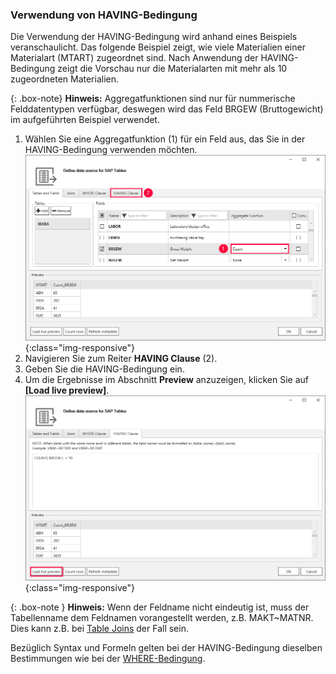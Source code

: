 
### Verwendung von HAVING-Bedingung
Die Verwendung der HAVING-Bedingung wird anhand eines Beispiels veranschaulicht. 
Das folgende Beispiel zeigt, wie viele Materialien einer Materialart (MTART) zugeordnet sind. Nach Anwendung der HAVING-Bedingung zeigt die Vorschau nur die Materialarten mit mehr als 10
 zugeordneten Materialien.

{: .box-note}
**Hinweis:** Aggregatfunktionen sind nur für nummerische Felddatentypen verfügbar, deswegen wird das Feld BRGEW (Bruttogewicht) im aufgeführten Beispiel verwendet.

1. Wählen Sie eine Aggregatfunktion (1) für ein Feld aus, das Sie in der HAVING-Bedingung verwenden möchten.
![Extraction-Settings-01](/img/content/table/Table-Extraction-Having-Clause1.png){:class="img-responsive"}
2. Navigieren Sie zum Reiter **HAVING Clause** (2).
2. Geben Sie die HAVING-Bedingung ein.
3. Um die Ergebnisse im Abschnitt **Preview** anzuzeigen, klicken Sie auf **[Load live preview]**.
![Extraction-Settings-01](/img/content/table/having-clause.png){:class="img-responsive"}


{: .box-note }
**Hinweis:** Wenn der Feldname nicht eindeutig ist, muss der Tabellenname dem Feldnamen vorangestellt werden, z.B. MAKT~MATNR. Dies kann z.B. bei [Table Joins](./table-joins) der Fall sein.    


Bezüglich Syntax und Formeln gelten bei der HAVING-Bedingung dieselben Bestimmungen wie bei der [WHERE-Bedingung](./where-bedingung).
